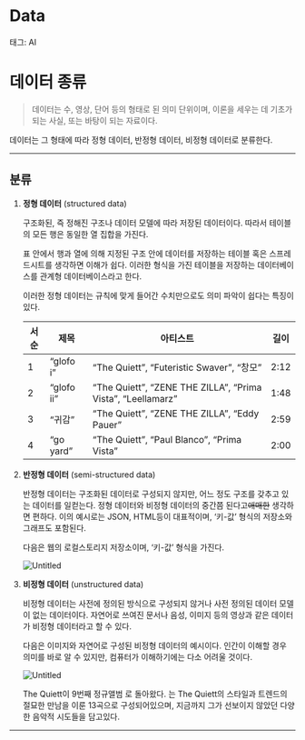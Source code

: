 # Data

태그: AI

# 데이터 종류

> 데이터는 수, 영상, 단어 등의 형태로 된 의미 단위이며, 이론을 세우는 데 기초가 되는 사실, 또는 바탕이 되는 자료이다.
> 

데이터는 그 형태에 따라 정형 데이터, 반정형 데이터, 비정형 데이터로 분류한다.

---

## 분류

1. **정형 데이터** (structured data)
    
    구조화된, 즉 정해진 구조나 데이터 모델에 따라 저장된 데이터이다. 따라서 테이블의 모든 행은 동일한 열 집합을 가진다.
    
    표 안에서 행과 열에 의해 지정된 구조 안에 데이터를 저장하는 테이블 혹은 스프레드시트를 생각하면 이해가 쉽다. 이러한 형식을 가진 테이블을 저장하는 데이터베이스를 관계형 데이터베이스라고 한다.
    
    이러한 정형 데이터는 규칙에 맞게 들어간 수치만으로도 의미 파악이 쉽다는 특징이 있다.
    
    | 서순 | 제목 | 아티스트 | 길이 |
    | --- | --- | --- | --- |
    | 1 | “glofo i” | “The Quiett”, “Futeristic Swaver”, “창모” | 2:12 |
    | 2 | “glofo ii” | “The Quiett”, “ZENE THE ZILLA”, “Prima Vista”, “Leellamarz” | 1:48 |
    | 3 | “귀감” | “The Quiett”, “ZENE THE ZILLA”, “Eddy Pauer” | 2:59 |
    | 4 | “go yard” | “The Quiett”, “Paul Blanco”, “Prima Vista” | 2:00 |
    
2. **반정형 데이터** (semi-structured data) 
    
    반정형 데이터는 구조화된 데이터로 구성되지 않지만, 어느 정도 구조를 갖추고 있는 데이터를 일컫는다. 정형 데이터와 비정형 데이터의 중간쯤 된다고~~애매한~~ 생각하면 편하다. 이의 예시로는 JSON, HTML등이 대표적이며, ‘키-값’ 형식의 저장소와 그래프도 포함된다. 
    
    다음은 웹의 로컬스토리지 저장소이며, ‘키-값’ 형식을 가진다.
    
    ![Untitled](Data%20cebbfc80686a4493bee514d1433a9395/Untitled.png)
    
3. **비정형 데이터** (unstructured data)
    
    비정형 데이터는 사전에 정의된 방식으로 구성되지 않거나 사전 정의된 데이터 모델이 없는 데이터이다. 자연어로 쓰여진 문서나 음성, 이미지 등의 영상과 같은 데이터가 비정형 데이터라고 할 수 있다.
    
    다음은 이미지와 자연어로 구성된 비정형 데이터의 예시이다. 인간이 이해할 경우 의미를 바로 알 수 있지만, 컴퓨터가 이해하기에는 다소 어려울 것이다.
    
    ![Untitled](Data%20cebbfc80686a4493bee514d1433a9395/Untitled%201.png)
    
    The Quiett이 9번째 정규앨범 <glow forever>로 돌아왔다. <glow forever>는 The Quiett의 스타일과 트렌드의 절묘한 만남을 이룬 13곡으로 구성되어있으며, 지금까지 그가 선보이지 않았던 다양한 음악적 시도들을 담고있다.
    

---